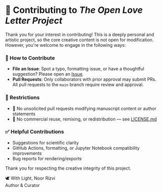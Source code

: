 # 🤝 Contributing to *The Open Love Letter Project*

Thank you for your interest in contributing! This is a deeply personal and artistic project, so the core creative content is not open for modification. However, you're welcome to engage in the following ways:

### 🧠 How to Contribute

- **File an Issue**: Spot a typo, formatting issue, or have a thoughtful suggestion? Please open an [Issue](../../issues).
- **Pull Requests**: Only collaborators with prior approval may submit PRs. All pull requests to the `main` branch require review and approval.

### 🚫 Restrictions

- 🚫 No unsolicited pull requests modifying manuscript content or author statements
- 🚫 No commercial reuse, remixing, or redistribution — see [LICENSE.md](./LICENSE.md)

### ✅ Helpful Contributions

- Suggestions for scientific clarity
- GitHub Actions, formatting, or Jupyter Notebook compatibility improvements
- Bug reports for rendering/exports

Thank you for respecting the creative integrity of this project.

🕊️ With Light,
Noor Rizvi  
Author & Curator
